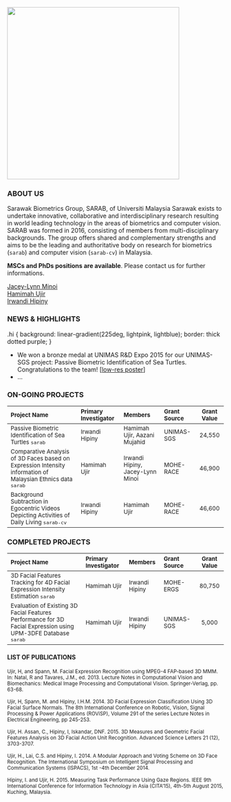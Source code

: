 <img src="https://dl.dropboxusercontent.com/s/mg63bc86dt38jow/SARAB.jpeg" width="400">

### ABOUT US
Sarawak Biometrics Group, SARAB, of Universiti Malaysia Sarawak exists to undertake innovative, collaborative and interdisciplinary research resulting in world leading technology in the areas of biometrics and computer vision. SARAB was formed in 2016, consisting of members from multi-disciplinary backgrounds. The group offers shared and complementary strengths and aims to be the leading and authoritative body on research for biometrics (`sarab`) and computer vision (`sarab-cv`) in Malaysia.

**MSCs and PhDs positions are available**. Please contact us for further informations.

<dl>
  <a href="mailto:jacey@unimas.my">Jacey-Lynn Minoi</a></br>
  <a href="mailto:uhamimah@unimas.my">Hamimah Ujir</a></br>
  <a href="mailto:mhihipni@unimas.my">Irwandi Hipiny</a>
</dl>

### NEWS & HIGHLIGHTS
<dl>

.hi {
  background: linear-gradient(225deg, lightpink, lightblue);
  border: thick dotted purple;
} 

<ul>
<li><span class="hi">We won a bronze medal at UNIMAS R&D Expo 2015 for our UNIMAS-SGS project: Passive Biometric Identification of Sea Turtles. Congratulations to the team!</span> [<a href="https://dl.dropboxusercontent.com/s/41ip2cd3i7j0als/unimasrndexpo2015poster.pdf">low-res poster</a>]</li>
<li>...</li>
</ul>
</dl>



### ON-GOING PROJECTS
<sub>Project Name</sub> | <sub>Primary Investigator</sub> | <sub>Members</sub> | <sub>Grant Source</sub> | <sub>Grant Value</sub>
:------------ | :---------------------|:---------|:--------------|:-------------:
<sub>Passive Biometric Identification of Sea Turtles `sarab`</sub> | <sub>Irwandi Hipiny</sub> | <sub>Hamimah Ujir, Aazani Mujahid</sub> | <sub>UNIMAS-SGS</sub> | <sub>24,550</sub> |
<sub>Comparative Analysis of 3D Faces based on Expression Intensity information of Malaysian Ethnics data `sarab`</sub> | <sub>Hamimah Ujir</sub> | <sub>Irwandi Hipiny, Jacey-Lynn Minoi</sub> | <sub>MOHE-RACE</sub>| <sub>46,900</sub> |
<sub>Background Subtraction in Egocentric Videos Depicting Activities of Daily Living `sarab-cv`</sub> | <sub>Irwandi Hipiny</sub> | <sub>Hamimah Ujir</sub> | <sub>MOHE-RACE</sub> | <sub>46,600</sub> |

### COMPLETED PROJECTS
<sub>Project Name</sub> | <sub>Primary Investigator</sub> | <sub>Members</sub> | <sub>Grant Source</sub> | <sub>Grant Value</sub>
:------------ | :---------------------|:---------|:--------------|:-------------:
<sub>3D Facial Features Tracking for 4D Facial Expression Intensity Estimation `sarab`</sub> | <sub>Hamimah Ujir</sub> | <sub>Irwandi Hipiny</sub> | <sub>MOHE-ERGS</sub> | <sub>80,750</sub> |
<sub>Evaluation of Existing 3D Facial Features Performance for 3D Facial Expression using UPM-3DFE Database `sarab`</sub> |<sub>Hamimah Ujir</sub> | <sub>Irwandi Hipiny</sub> | <sub>UNIMAS-SGS</sub> | <sub>5,000</sub> |

#### LIST OF PUBLICATIONS
<sub>Ujir, H, and Spann, M. Facial Expression Recognition using MPEG-4 FAP-based 3D MMM. In: Natal, R and Tavares, J.M., ed. 2013. Lecture Notes in Computational Vision and Biomechanics: Medical Image Processing and Computational Vision. Springer-Verlag, pp. 63-68.</sub>

<sub>Ujir, H, Spann, M. and Hipiny, I.H.M. 2014. 3D Facial Expression Classification Using 3D Facial Surface Normals. The 8th International Conference on Robotic, Vision, Signal Processing & Power Applications (ROViSP), Volume 291 of the series Lecture Notes in Electrical Engineering, pp 245-253.</sub>

<sub>Ujir, H. Assan, C., Hipiny, I, Iskandar, DNF. 2015. 3D Measures and Geometric Facial Features Analysis on 3D Facial Action Unit Recognition. Advanced Science Letters 21 (12), 3703-3707.</sub>

<sub>Ujir, H., Lai, C.S. and Hipiny, I. 2014.  A Modular Approach and Voting Scheme on 3D Face Recognition. The International Symposium on Intelligent Signal Processing and Communication Systems (ISPACS), 1st -4th December 2014.</sub>

<sub>Hipiny, I.  and Ujir, H. 2015. Measuring Task Performance Using Gaze Regions. IEEE 9th International Conference for Information Technology in Asia (CITA’15), 4th-5th August 2015, Kuching, Malaysia.</sub>

